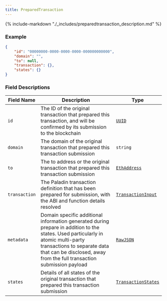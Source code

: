 ```yaml
---
title: PreparedTransaction
---
```

{% include-markdown "./_includes/preparedtransaction_description.md" %}

### Example

```json
{
    "id": "00000000-0000-0000-0000-000000000000",
    "domain": "",
    "to": null,
    "transaction": {},
    "states": {}
}
```

### Field Descriptions

| Field Name | Description | Type |
|------------|-------------|------|
| `id` | The ID of the original transaction that prepared this transaction, and will be confirmed by its submission to the blockchain | [`UUID`](simpletypes.md#uuid) |
| `domain` | The domain of the original transaction that prepared this transaction submission | `string` |
| `to` | The to address or the original transaction that prepared this transaction submission | [`EthAddress`](simpletypes.md#ethaddress) |
| `transaction` | The Paladin transaction definition that has been prepared for submission, with the ABI and function details resolved | [`TransactionInput`](transactioninput.md#transactioninput) |
| `metadata` | Domain specific additional information generated during prepare in addition to the states. Used particularly in atomic multi-party transactions to separate data that can be disclosed, away from the full transaction submission payload | [`RawJSON`](simpletypes.md#rawjson) |
| `states` | Details of all states of the original transaction that prepared this transaction submission | [`TransactionStates`](transactionstates.md#transactionstates) |

